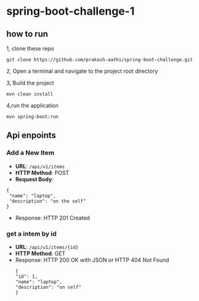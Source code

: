 # spring-boot-challenge-1

## how to run

1, clone these repo 
```
git clone https://github.com/prakash-aathi/spring-boot-challenge.git
```
2, Open a terminal and navigate to the project root directory

 3, Build the project
```
mvn clean install
```
4,run the application
```
mvn spring-boot:run 
```

## Api enpoints

### Add a New Item
- **URL**: `/api/v1/items`
- **HTTP Method**: POST
- **Request Body**:
```
{
 "name": "laptop",
 "description": "on the self"
}
```
- Response: HTTP 201 Created

### get a intem by id
- **URL**: `/api/v1/items/{id}`
- **HTTP Method**: GET
- Response: HTTP 200 OK with JSON or HTTP 404 Not Found
  ```
  {
  "id": 1,
  "name": "laptop",
  "description": "on self"
  }
  ```
